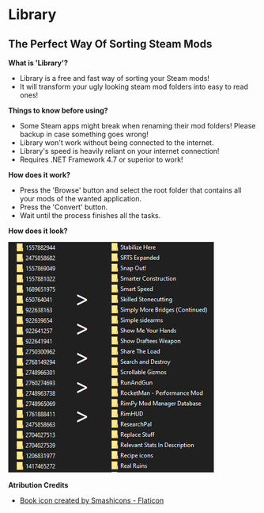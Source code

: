 # Library
## The Perfect Way Of Sorting Steam Mods

**What is 'Library'?**
- Library is a free and fast way of sorting your Steam mods!
- It will transform your ugly looking steam mod folders into easy to read ones!

**Things to know before using?**
- Some Steam apps might break when renaming their mod folders! Please backup in case something goes wrong!
- Library won't work without being connected to the internet.
- Library's speed is heavily reliant on your internet connection!
- Requires .NET Framework 4.7 or superior to work!

**How does it work?**
- Press the 'Browse' button and select the root folder that contains all your mods of the wanted application.
- Press the 'Convert' button.
- Wait until the process finishes all the tasks.

**How does it look?**

![Preview](https://github.com/TastyLollipop/Library/blob/main/Preview.png?raw=true)

**Atribution Credits**
- <a href="https://www.flaticon.com/free-icons/book" title="book icons">Book icon created by Smashicons - Flaticon</a>
